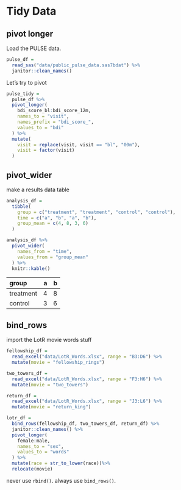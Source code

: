Tidy Data
================

## pivot longer

Load the PULSE data.

``` r
pulse_df = 
  read_sas("data/public_pulse_data.sas7bdat") %>%
  janitor::clean_names()
```

Let’s try to pivot

``` r
pulse_tidy =
  pulse_df %>%
  pivot_longer(
    bdi_score_bl:bdi_score_12m,
    names_to = "visit",
    names_prefix = "bdi_score_",
    values_to = "bdi"
  ) %>%
  mutate(
    visit = replace(visit, visit == "bl", "00m"),
    visit = factor(visit)
  )
```

## pivot\_wider

make a results data table

``` r
analysis_df = 
  tibble(
    group = c("treatment", "treatment", "control", "control"),
    time = c("a", "b", "a", "b"),
    group_mean = c(4, 8, 3, 6)
  )

analysis_df %>%
  pivot_wider(
    names_from = "time",
    values_from = "group_mean"
  ) %>%
  knitr::kable()
```

| group     |   a |   b |
|:----------|----:|----:|
| treatment |   4 |   8 |
| control   |   3 |   6 |

## bind\_rows

import the LotR movie words stuff

``` r
fellowship_df = 
  read_excel("data/LotR_Words.xlsx", range = "B3:D6") %>%
  mutate(movie = "fellowship_rings")

two_towers_df = 
  read_excel("data/LotR_Words.xlsx", range = "F3:H6") %>%
  mutate(movie = "two_towers")

return_df = 
  read_excel("data/LotR_Words.xlsx", range = "J3:L6") %>%
  mutate(movie = "return_king")

lotr_df = 
  bind_rows(fellowship_df, two_towers_df, return_df) %>%
  janitor::clean_names() %>%
  pivot_longer(
    female:male,
    names_to = "sex",
    values_to = "words"
  ) %>%
  mutate(race = str_to_lower(race))%>%
  relocate(movie)
```

never use `rbind()`. always use `bind_rows()`.
